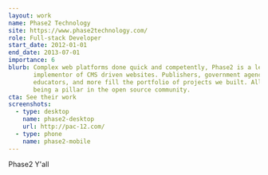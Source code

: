 ```yaml
---
layout: work
name: Phase2 Technology
site: https://www.phase2technology.com/
role: Full-stack Developer
start_date: 2012-01-01
end_date: 2013-07-01
importance: 6
blurb: Complex web platforms done quick and competently, Phase2 is a leading
       implementor of CMS driven websites. Publishers, government agencies,
       educators, and more fill the portfolio of projects we built. All while
       being a pillar in the open source community.
cta: See their work
screenshots:
  - type: desktop
    name: phase2-desktop
    url: http://pac-12.com/
  - type: phone
    name: phase2-mobile
---
```


Phase2 Y'all

